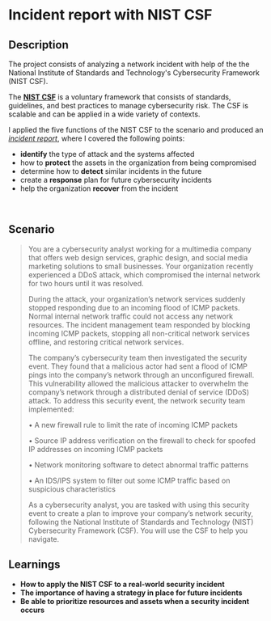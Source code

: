 <h1>Incident report with NIST CSF </h1>

<h2>Description</h2>

The project consists of analyzing a network incident with help of the the National Institute of Standards and Technology's Cybersecurity Framework (NIST CSF).<br />

The [**NIST CSF**](https://www.nist.gov/cyberframework) is a voluntary framework that consists of standards, guidelines, and best practices to manage cybersecurity risk. The CSF is scalable and can be applied in a wide variety of contexts.<br />

I applied the five functions of the  NIST CSF to the scenario and produced an [_incident report_](https://github.com/arnius88/IncidentReport/blob/main/Incident%20report%20analysis.pdf), where I covered the following points:<br />

- **identify** the type of attack and the systems affected
- how to **protect** the assets in the organization from being compromised
- determine how to **detect** similar incidents in the future
- create a **response** plan for future cybersecurity incidents
- help the organization **recover** from the incident
<br />



<h2>Scenario</h2>

>You are a cybersecurity analyst working for a multimedia company that offers web design services, graphic design, and social media marketing solutions to small businesses. Your organization recently experienced a DDoS attack, which compromised the internal network for two hours until it was resolved.<br />
>
>During the attack, your organization’s network services suddenly stopped responding due to an incoming flood of ICMP packets. Normal internal network traffic could not access any network resources. The incident management team responded by blocking incoming ICMP packets, stopping all non-critical network services offline, and restoring critical network services. <br />
>
>The company’s cybersecurity team then investigated the security event. They found that a malicious actor had sent a flood of ICMP pings into the company’s network through an unconfigured firewall. This vulnerability allowed the malicious attacker to overwhelm the company’s network through a distributed denial of service (DDoS) attack. 
To address this security event, the network security team implemented:<br />
>
>• A new firewall rule to limit the rate of incoming ICMP packets<br />
>
>• Source IP address verification on the firewall to check for spoofed IP addresses on incoming ICMP packets<br />
>
>• Network monitoring software to detect abnormal traffic patterns<br />
>
>• An IDS/IPS system to filter out some ICMP traffic based on suspicious characteristics<br />
>
>As a cybersecurity analyst, you are tasked with using this security event to create a plan to improve your company’s network security, following the National Institute of Standards and Technology (NIST) Cybersecurity Framework (CSF). You will use the CSF to help you navigate. <br />

<h2>Learnings </h2>

- <b>How to apply the NIST CSF to a real-world security incident<br />
- <b>The importance of having a strategy in place for future incidents<br />
- <b>Be able to prioritize resources and assets when a security incident occurs<br />

